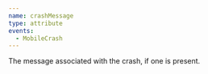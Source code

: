 ```yaml
---
name: crashMessage
type: attribute
events:
  - MobileCrash
---
```


The message associated with the crash, if one is present.